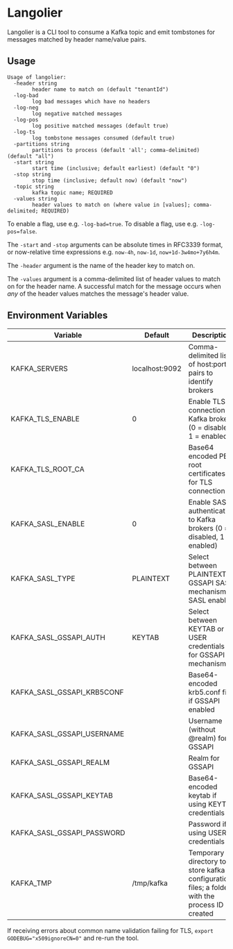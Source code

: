 # Langolier
Langolier is a CLI tool to consume a Kafka topic and emit tombstones for messages matched by header name/value pairs.

## Usage
```
Usage of langolier:
  -header string
    	header name to match on (default "tenantId")
  -log-bad
    	log bad messages which have no headers
  -log-neg
    	log negative matched messages
  -log-pos
    	log positive matched messages (default true)
  -log-ts
    	log tombstone messages consumed (default true)
  -partitions string
    	partitions to process (default 'all'; comma-delimited) (default "all")
  -start string
    	start time (inclusive; default earliest) (default "0")
  -stop string
    	stop time (inclusive; default now) (default "now")
  -topic string
    	kafka topic name; REQUIRED
  -values string
    	header values to match on (where value in [values]; comma-delimited; REQUIRED)
```

To enable a flag, use e.g. `-log-bad=true`.
To disable a flag, use e.g. `-log-pos=false`.

The `-start` and `-stop` arguments can be absolute times in RFC3339 format, or now-relative time expressions
e.g. `now-4h`, `now-1d`, `now+1d-3w4mo+7y6h4m`.

The `-header` argument is the name of the header key to match on.

The `-values` argument is a comma-delimited list of header values to match on for the header name.
A successful match for the message occurs when _any_ of the header values matches the message's header value.

## Environment Variables

| Variable | Default | Description |
| --------- | -- | -- |
| KAFKA_SERVERS | localhost:9092 | Comma-delimited list of host:port pairs to identify brokers |
| KAFKA_TLS_ENABLE | 0 | Enable TLS connection to Kafka brokers (0 = disabled, 1 = enabled) |
| KAFKA_TLS_ROOT_CA | | Base64 encoded PEM root certificates for TLS connection |
| KAFKA_SASL_ENABLE | 0 | Enable SASL authentication to Kafka brokers (0 = disabled, 1 = enabled) |
| KAFKA_SASL_TYPE | PLAINTEXT | Select between PLAINTEXT or GSSAPI SASL mechanism if SASL enabled |
| KAFKA_SASL_GSSAPI_AUTH | KEYTAB | Select between KEYTAB or USER credentials for GSSAPI mechanism |
| KAFKA_SASL_GSSAPI_KRB5CONF | | Base64-encoded krb5.conf file if GSSAPI enabled |
| KAFKA_SASL_GSSAPI_USERNAME | | Username (without @realm) for GSSAPI |
| KAFKA_SASL_GSSAPI_REALM | | Realm for GSSAPI |
| KAFKA_SASL_GSSAPI_KEYTAB | | Base64-encoded keytab if using KEYTAB credentials |
| KAFKA_SASL_GSSAPI_PASSWORD | | Password if using USER credentials |
| KAFKA_TMP | /tmp/kafka | Temporary directory to store kafka configuration files; a folder with the process ID is created |

If receiving errors about common name validation failing for TLS, `export GODEBUG="x509ignoreCN=0"` and re-run the tool.
